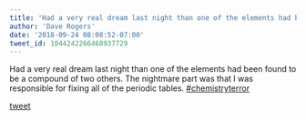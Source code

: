 ```yaml
---
title: 'Had a very real dream last night than one of the elements had been found to...'
author: 'Dave Rogers'
date: '2018-09-24 08:08:52-07:00'
tweet_id: 1044242266468937729
---
```

Had a very real dream last night than one of the elements had been found to be a compound of two others. The nightmare part was that I was responsible for fixing all of the periodic tables. [#chemistryterror](https://twitter.com/hashtag/chemistryterror)

[tweet](https://twitter.com/yukondude/status/1044242266468937729)